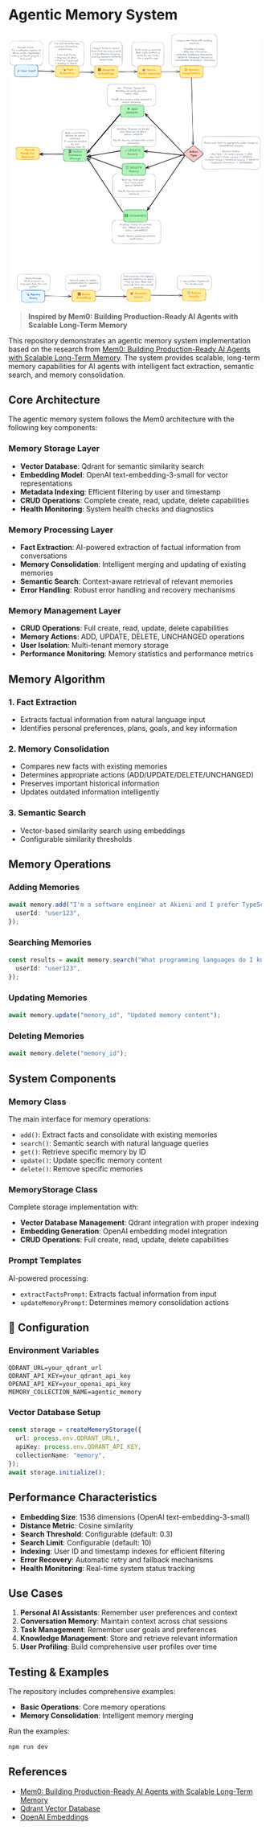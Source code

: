 # Agentic  Memory System

![Agentic Memory System Architecture](./memory-arch.png)


> **Inspired by Mem0: Building Production-Ready AI Agents with Scalable Long-Term Memory**

This repository demonstrates an agentic memory system implementation based on the research from [Mem0: Building Production-Ready AI Agents with Scalable Long-Term Memory](https://arxiv.org/pdf/2504.19413). The system provides scalable, long-term memory capabilities for AI agents with intelligent fact extraction, semantic search, and memory consolidation.

## Core Architecture

The agentic memory system follows the Mem0 architecture with the following key components:

### Memory Storage Layer

- **Vector Database**: Qdrant for semantic similarity search
- **Embedding Model**: OpenAI text-embedding-3-small for vector representations
- **Metadata Indexing**: Efficient filtering by user and timestamp
- **CRUD Operations**: Complete create, read, update, delete capabilities
- **Health Monitoring**: System health checks and diagnostics

### Memory Processing Layer

- **Fact Extraction**: AI-powered extraction of factual information from conversations
- **Memory Consolidation**: Intelligent merging and updating of existing memories
- **Semantic Search**: Context-aware retrieval of relevant memories
- **Error Handling**: Robust error handling and recovery mechanisms

### Memory Management Layer

- **CRUD Operations**: Full create, read, update, delete capabilities
- **Memory Actions**: ADD, UPDATE, DELETE, UNCHANGED operations
- **User Isolation**: Multi-tenant memory storage
- **Performance Monitoring**: Memory statistics and performance metrics

## Memory Algorithm

### 1. Fact Extraction

- Extracts factual information from natural language input
- Identifies personal preferences, plans, goals, and key information

### 2. Memory Consolidation

- Compares new facts with existing memories
- Determines appropriate actions (ADD/UPDATE/DELETE/UNCHANGED)
- Preserves important historical information
- Updates outdated information intelligently

### 3. Semantic Search

- Vector-based similarity search using embeddings
- Configurable similarity thresholds

## Memory Operations

### Adding Memories

```typescript
await memory.add("I'm a software engineer at Akieni and I prefer TypeScript", {
  userId: "user123",
});
```

### Searching Memories

```typescript
const results = await memory.search("What programming languages do I know?", {
  userId: "user123",
});
```

### Updating Memories

```typescript
await memory.update("memory_id", "Updated memory content");
```

### Deleting Memories

```typescript
await memory.delete("memory_id");
```

## System Components

### Memory Class

The main interface for memory operations:

- `add()`: Extract facts and consolidate with existing memories
- `search()`: Semantic search with natural language queries
- `get()`: Retrieve specific memory by ID
- `update()`: Update specific memory content
- `delete()`: Remove specific memories

### MemoryStorage Class

Complete storage implementation with:

- **Vector Database Management**: Qdrant integration with proper indexing
- **Embedding Generation**: OpenAI embedding model integration
- **CRUD Operations**: Full create, read, update, delete capabilities

### Prompt Templates

AI-powered processing:

- `extractFactsPrompt`: Extracts factual information from input
- `updateMemoryPrompt`: Determines memory consolidation actions

## 🔧 Configuration

### Environment Variables

```env
QDRANT_URL=your_qdrant_url
QDRANT_API_KEY=your_qdrant_api_key
OPENAI_API_KEY=your_openai_api_key
MEMORY_COLLECTION_NAME=agentic_memory
```

### Vector Database Setup

```typescript
const storage = createMemoryStorage({
  url: process.env.QDRANT_URL!,
  apiKey: process.env.QDRANT_API_KEY,
  collectionName: "memory",
});
await storage.initialize();
```

## Performance Characteristics

- **Embedding Size**: 1536 dimensions (OpenAI text-embedding-3-small)
- **Distance Metric**: Cosine similarity
- **Search Threshold**: Configurable (default: 0.3)
- **Search Limit**: Configurable (default: 10)
- **Indexing**: User ID and timestamp indexes for efficient filtering
- **Error Recovery**: Automatic retry and fallback mechanisms
- **Health Monitoring**: Real-time system status tracking

## Use Cases

1. **Personal AI Assistants**: Remember user preferences and context
2. **Conversation Memory**: Maintain context across chat sessions
3. **Task Management**: Remember user goals and preferences
4. **Knowledge Management**: Store and retrieve relevant information
5. **User Profiling**: Build comprehensive user profiles over time

## Testing & Examples

The repository includes comprehensive examples:

- **Basic Operations**: Core memory operations
- **Memory Consolidation**: Intelligent memory merging

Run the examples:

```bash
npm run dev
```


## References

- [Mem0: Building Production-Ready AI Agents with Scalable Long-Term Memory](https://arxiv.org/pdf/2504.19413)
- [Qdrant Vector Database](https://qdrant.tech/)
- [OpenAI Embeddings](https://platform.openai.com/docs/guides/embeddings)
